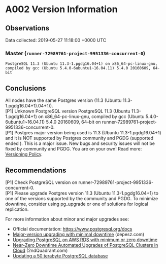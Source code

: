 # A002 Version Information #

## Observations ##
Data collected: 2019-05-27 11:18:00 +0000 UTC  



### Master (`runner-72989761-project-9951336-concurrent-0`) ###

```
PostgreSQL 11.3 (Ubuntu 11.3-1.pgdg16.04+1) on x86_64-pc-linux-gnu, compiled by gcc (Ubuntu 5.4.0-6ubuntu1~16.04.11) 5.4.0 20160609, 64-bit
```






## Conclusions ##
All nodes have the same Postgres version (11.3 (Ubuntu 11.3-1.pgdg16.04+1).04+1)).  
[P1] Unknown PostgreSQL version PostgreSQL 11.3 (Ubuntu 11.3-1.pgdg16.04+1) on x86_64-pc-linux-gnu, compiled by gcc (Ubuntu 5.4.0-6ubuntu1~16.04.11) 5.4.0 20160609, 64-bit on runner-72989761-project-9951336-concurrent-0.  
[P1] Postgres major version being used is 11.3 (Ubuntu 11.3-1.pgdg16.04+1) and it is NOT supported by Postgres community and PGDG (supported ended ). This is a major issue. New bugs and security issues will not be fixed by community and PGDG. You are on your own! Read more: [Versioning Policy](https://www.postgresql.org/support/versioning/).  



## Recommendations ##
[P1] Check PostgreSQL version on runner-72989761-project-9951336-concurrent-0.  
[P1] Please upgrade Postgres version 11.3 (Ubuntu 11.3-1.pgdg16.04+1) to one of the versions supported by the community and PGDG. To minimize downtime, consider using pg_upgrade or one of solutions for logical replication.  
  
For more information about minor and major upgrades see:  
 - Official documentation: https://www.postgresql.org/docs  
 - [Major-version upgrading with minimal downtime](https://www.depesz.com/2016/11/08/major-version-upgrading-with-minimal-downtime/) (depesz.com)  
 - [Upgrading PostgreSQL on AWS RDS with minimum or zero downtime](https://medium.com/preply-engineering/postgres-multimaster-34f2446d5e14)  
 - [Near-Zero Downtime Automated Upgrades of PostgreSQL Clusters in Cloud](https://www.2ndquadrant.com/en/blog/near-zero-downtime-automated-upgrades-postgresql-clusters-cloud/) (2ndQuadrant.com)  
 - [Updating a 50 terabyte PostgreSQL database](https://medium.com/adyen/updating-a-50-terabyte-postgresql-database-f64384b799e7)  
  



